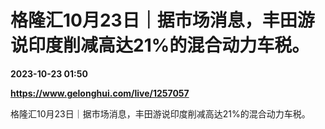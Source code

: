 # 格隆汇10月23日｜据市场消息，丰田游说印度削减高达21%的混合动力车税。

**2023-10-23 01:50**

**https://www.gelonghui.com/live/1257057**

格隆汇10月23日｜据市场消息，丰田游说印度削减高达21%的混合动力车税。